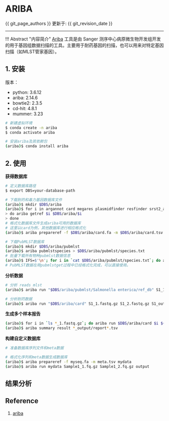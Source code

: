 # ARIBA

{{ git_page_authors }} 更新于: {{ git_revision_date }}

---

!!! Abstract "内容简介"
    [Ariba](https://github.com/sanger-pathogens/ariba) 工具是由 Sanger 测序中心病原微生物开发组开发的用于基因组数据扫描的工具。主要用于耐药基因的扫描，也可以用来对特定基因扫描（如MLST管家基因）。

## 1. 安装

版本：

- python: 3.6.12
- ariba: 2.14.6
- bowtie2: 2.3.5
- cd-hit: 4.8.1
- mummer: 3.23

```bash
# 新建虚拟环境
$ conda create -n ariba
$ conda activate ariba

# 安装ariba及其依赖包
(ariba)$ conda install ariba
```

## 2. 使用

**获得数据库**

```bash
# 定义数据库路径
$ export DBS=your-database-path

# 下载耐药和毒力基因数据库文件
(ariba)$ mkdir $DBS/ariba
(ariba)$ for i in argannot card megares plasmidfinder resfinder srst2_argannot vfdb_core vfdb_full virulencefinder
> do ariba getref $i $DBS/ariba/$i
> done
# 格式化数据库文件生成ariba可用的数据库
# 这里以card为例，其他数据库进行相应格式化
(ariba)$ ariba prepareref -f $DBS/ariba/card.fa -m $DBS/ariba/card.tsv card

# 下载PubMLST数据库
(ariba)$ mkdir $DBS/ariba/pubmlst
(ariba)$ ariba pubmlstspecies > $DBS/ariba/pubmlst/species.txt
# 批量下载所有物种pubmlst数据信息
(ariba)$ IFS=$'\n'; for i in `cat $DBS/ariba/pubmlst/species.txt`; do ariba pubmlstget $i $DBS/ariba/pubmlst/$i; done
# PubMLST数据在用pubmlstget过程中已经格式化完成，可以直接使用。
```

**分析数据**

```bash
# 分析 reads mlst
(ariba)$ ariba run "$DBS/ariba/pubmlst/Salmonella enterica/ref_db" S1_1.fastq.gz S1_2.fastq.gz S1_output

# 分析耐药数据
(ariba)$ ariba run "$DBS/ariba/card" S1_1.fastq.gz S1_2.fastq.gz S1_output
```

**生成多个样本报告**

```bash
(ariba)$ for i in `ls *_1.fastq.gz`; do ariba run $DBS/ariba/card $i ${i%_1.fastq.gz}_2.fastq.gz ${i%_1.fastq.gz}_output; done
(ariba)$ ariba summary result *_output/report*.tsv
```

**构建自定义数据库**

```bash
# 准备数据库序列文件和meta数据

# 格式化序列和meta数据生成数据库
(ariba)$ ariba prepareref -f myseq.fa -m meta.tsv mydata
(ariba)$ ariba run mydata Sample1_1.fq.gz Sample1_2.fq.gz output
```

## 结果分析




## Reference

1. [ariba](https://github.com/sanger/ariba)
